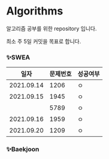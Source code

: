 # Algorithms
알고리즘 공부를 위한 repository 입니다.

최소 주 5일 커밋을 목표로 합니다.



### ✨SWEA

| 일자       | 문제번호 | 성공여부 |
| ---------- | -------- | -------- |
| 2021.09.14 | 1206     | ㅇ       |
| 2021.09.15 | 1945     | ㅇ       |
|            | 5789     | ㅇ       |
| 2021.09.16 | 1959     | ㅇ       |
| 2021.09.20 | 1209     | ㅇ       |



### ✨Baekjoon

